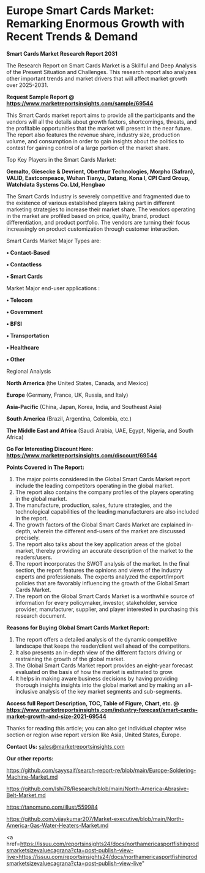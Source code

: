 # Europe Smart Cards Market: Remarking Enormous Growth with Recent Trends & Demand

<strong>Smart Cards Market Research Report 2031</strong>

The Research Report on Smart Cards Market is a Skillful and Deep Analysis of the Present Situation and Challenges. This research report also analyzes other important trends and market drivers that will affect market growth over 2025-2031.

<strong>Request Sample Report @ <a href=https://www.marketreportsinsights.com/sample/69544>https://www.marketreportsinsights.com/sample/69544</a></strong>

This Smart Cards market report aims to provide all the participants and the vendors will all the details about growth factors, shortcomings, threats, and the profitable opportunities that the market will present in the near future. The report also features the revenue share, industry size, production volume, and consumption in order to gain insights about the politics to contest for gaining control of a large portion of the market share.

Top Key Players in the Smart Cards Market:

<strong>Gemalto, Giesecke & Devrient, Oberthur Technologies, Morpho (Safran), VALID, Eastcompeace, Wuhan Tianyu, Datang, Kona I, CPI Card Group, Watchdata Systems Co. Ltd, Hengbao</strong>

The Smart Cards Industry is severely competitive and fragmented due to the existence of various established players taking part in different marketing strategies to increase their market share. The vendors operating in the market are profiled based on price, quality, brand, product differentiation, and product portfolio. The vendors are turning their focus increasingly on product customization through customer interaction.

Smart Cards Market Major Types are:

<strong>• Contact-Based

• Contactless

• Smart Cards</strong>

Market Major end-user applications :

<strong>• Telecom

• Government

• BFSI

• Transportation

• Healthcare

• Other</strong>

Regional Analysis

</u><strong><b>North America</b></strong> (the United States, Canada, and Mexico)

<strong><b>Europe </b></strong>(Germany, France, UK, Russia, and Italy)

<strong><b>Asia-Pacific</b></strong> (China, Japan, Korea, India, and Southeast Asia)

<strong><b>South America</b></strong> (Brazil, Argentina, Colombia, etc.)

<strong><b>The Middle East and Africa</b></strong> (Saudi Arabia, UAE, Egypt, Nigeria, and South Africa)

<strong>Go For Interesting Discount Here: <a href=https://www.marketreportsinsights.com/discount/69544>https://www.marketreportsinsights.com/discount/69544</a></strong>

<strong>Points Covered in The Report:</strong>
<ol>
  <li>The major points considered in the Global Smart Cards Market report include the leading competitors operating in the global market.</li>
  <li>The report also contains the company profiles of the players operating in the global market.</li>
  <li>The manufacture, production, sales, future strategies, and the technological capabilities of the leading manufacturers are also included in the report.</li>
  <li>The growth factors of the Global Smart Cards Market are explained in-depth, wherein the different end-users of the market are discussed precisely.</li>
  <li>The report also talks about the key application areas of the global market, thereby providing an accurate description of the market to the readers/users.</li>
  <li>The report incorporates the SWOT analysis of the market. In the final section, the report features the opinions and views of the industry experts and professionals. The experts analyzed the export/import policies that are favorably influencing the growth of the Global Smart Cards Market.</li>
  <li>The report on the Global Smart Cards Market is a worthwhile source of information for every policymaker, investor, stakeholder, service provider, manufacturer, supplier, and player interested in purchasing this research document.</li>
</ol>
<strong>Reasons for Buying Global Smart Cards Market Report:</strong>

<ol>
  <li>The report offers a detailed analysis of the dynamic competitive landscape that keeps the reader/client well ahead of the competitors.</li>
  <li>It also presents an in-depth view of the different factors driving or restraining the growth of the global market.</li>
  <li>The Global Smart Cards Market report provides an eight-year forecast evaluated on the basis of how the market is estimated to grow.</li>
  <li>It helps in making aware business decisions by having providing thorough insights insights into the global market and by making an all-inclusive analysis of the key market segments and sub-segments.</li>
</ol>
<strong>Access full Report Description, TOC, Table of Figure, Chart, etc. @ <a href=https://www.marketreportsinsights.com/industry-forecast/smart-cards-market-growth-and-size-2021-69544>https://www.marketreportsinsights.com/industry-forecast/smart-cards-market-growth-and-size-2021-69544</a></strong>


Thanks for reading this article; you can also get individual chapter wise section or region wise report version like Asia, United States, Europe.

<strong>Contact Us:</strong>
sales@marketreportsinsights.com

<strong>Our other reports:</strong>

<a href=https://github.com/sayysaif/search-report-re/blob/main/Europe-Soldering-Machine-Market.md>https://github.com/sayysaif/search-report-re/blob/main/Europe-Soldering-Machine-Market.md</a>

<a href=https://github.com/Ishi78/Research/blob/main/North-America-Abrasive-Belt-Market.md>https://github.com/Ishi78/Research/blob/main/North-America-Abrasive-Belt-Market.md</a>

<a href=https://tanomuno.com/illust/559984>https://tanomuno.com/illust/559984</a>

<a href=https://github.com/vijaykumar207/Market-executive/blob/main/North-America-Gas-Water-Heaters-Market.md>https://github.com/vijaykumar207/Market-executive/blob/main/North-America-Gas-Water-Heaters-Market.md</a>

<a href=https://issuu.com/reportsinsights24/docs/northamericasportfishingrodsmarketsizevaluecagrana?cta=post-publish-view-live>https://issuu.com/reportsinsights24/docs/northamericasportfishingrodsmarketsizevaluecagrana?cta=post-publish-view-live</a>"
